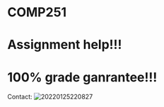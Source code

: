 # COMP251


# Assignment help!!! 
# 100% grade ganrantee!!! 

Contact: 
![20220125220827](https://user-images.githubusercontent.com/48444489/151097543-333b9f63-498a-4036-ae91-e15e3092b357.jpg)
